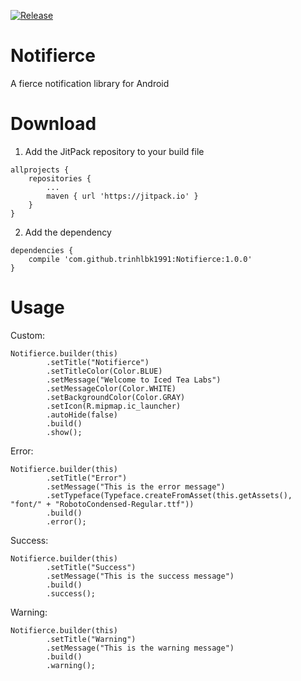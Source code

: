 [![Release](https://jitpack.io/v/trinhlbk1991/Notifierce.svg)](https://jitpack.io/#trinhlbk1991/Notifierce)

# Notifierce
A fierce notification library for Android

# Download

1. Add the JitPack repository to your build file

```
allprojects {
    repositories {
        ...
        maven { url 'https://jitpack.io' }
    }
}
```

2. Add the dependency

```
dependencies {
    compile 'com.github.trinhlbk1991:Notifierce:1.0.0'
}
```

# Usage

Custom:

```
Notifierce.builder(this)
        .setTitle("Notifierce")
        .setTitleColor(Color.BLUE)
        .setMessage("Welcome to Iced Tea Labs")
        .setMessageColor(Color.WHITE)
        .setBackgroundColor(Color.GRAY)
        .setIcon(R.mipmap.ic_launcher)
        .autoHide(false)
        .build()
        .show();
```

Error:

```
Notifierce.builder(this)
        .setTitle("Error")
        .setMessage("This is the error message")
        .setTypeface(Typeface.createFromAsset(this.getAssets(), "font/" + "RobotoCondensed-Regular.ttf"))
        .build()
        .error();
```

Success:

```
Notifierce.builder(this)
        .setTitle("Success")
        .setMessage("This is the success message")
        .build()
        .success();
```

Warning:

```
Notifierce.builder(this)
        .setTitle("Warning")
        .setMessage("This is the warning message")
        .build()
        .warning();
```

